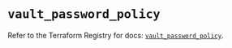 # `vault_password_policy`

Refer to the Terraform Registry for docs: [`vault_password_policy`](https://registry.terraform.io/providers/hashicorp/vault/4.0.0/docs/resources/password_policy).
